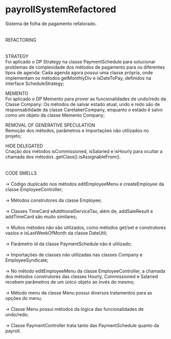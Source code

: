 # payrollSystemRefactored

Sistema de folha de pagamento refatorado. 
\
\
\
REFACTORING
\
\
\
STRATEGY
\
Foi aplicado o DP Strategy na classe PaymentSchedule para solucionar problemas de complexidade dos métodos de pagamento para os diferentes tipos de agenda: Cada agenda agora possui uma classe própria, onde implementam os métodos getMonthlyDiv e isDateToPay, definidos na interface ScheduleStrategy; 

MEMENTO
\
Foi aplicado o DP Memento para prover as funcionalidades de undo/redo da Classe Company: Os métodos de salvar estado atual, undo e redo são de responsabilidade da classe CaretakerCompany, enquanto o estado é salvo como um objeto da classe Memento Company;

REMOVAL OF GENERATIVE SPECULATION
\
Remoção dos métodos, parâmetros e importações não utilizados no projeto;

HIDE DELEGATED
\
Criação dos métodos isCommissioned, isSalaried e isHourly para ocultar a chamada dos métodos .getClass().isAssignableFrom(). 
\
\
\
CODE SMELLS
\
\
-> Código duplicado nos métodos editEmployeeMenu e createEmployee da classe EmployeeController;
\
\
-> Métodos construtores da classe Employee;
\
\
-> Classes TimeCard eAdditionalServiceTax, além de, addSaleResult e addTimeCard são muito similares;
\
\
-> Muitos métodos não são utilizados, como métodos get/set e construtores vazios e isLastWeekOfMonth da classe DateUtil;
\
\
-> Parâmetro id da classe PaymentSchedule não é utilizado;
\
\
-> Importações de classes não utilizadas nas classes Company e EmployeeSyndicate;
\
\
-> No método editEmployeeMenu da classe EmployeeController, a chamada dos métodos construtores das classes Hourly, Commissioned e Salaried recebem parâmetros de um único objeto ao invés do mesmo;
\
\
-> Método menu da classe Menu possui diversos tratamentos para as opções do menu;
\
\
-> Classe Menu possui métodos da lógica das funcionalidades de undo/redo;
\
\
-> Classe PaymentController trata tanto das PaymentSchedule quanto da payroll.
